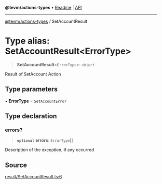 **@tevm/actions-types** • [Readme](../README.md) \| [API](../globals.md)

***

[@tevm/actions-types](../README.md) / SetAccountResult

# Type alias: SetAccountResult\<ErrorType\>

> **SetAccountResult**\<`ErrorType`\>: `object`

Result of SetAccount Action

## Type parameters

• **ErrorType** = `SetAccountError`

## Type declaration

### errors?

> **`optional`** **errors**: `ErrorType`[]

Description of the exception, if any occurred

## Source

[result/SetAccountResult.ts:6](https://github.com/evmts/tevm-monorepo/blob/main/packages/actions-types/src/result/SetAccountResult.ts#L6)
